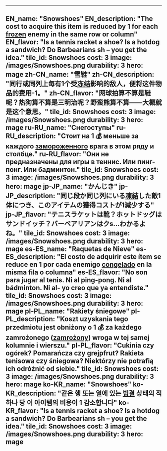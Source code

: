 ---

EN_name: "Snowshoes"
EN_description: "The cost to acquire this item is reduced by 1 for each <u>frozen</u> enemy in the same row or column"
EN_flavor: "Is a tennis racket a shoe? Is a hotdog a sandwich? Do Barbearians sh – you get the idea."
tile_id: Snowshoes
cost: 3
image: /images/Snowshoes.png
durability: 3
hero: mage
zh-CN_name: "雪鞋"
zh-CN_description: "同行或同列上每有1个受<u>冻结</u>影响的敌人，便将这件物品的费用-1。"
zh-CN_flavor: "网球拍算不算是鞋呢？热狗算不算是三明治呢？野蛮熊算不算——大概就是这个意思。"
tile_id: Snowshoes
cost: 3
image: /images/Snowshoes.png
durability: 3
hero: mage
ru-RU_name: "Снегоступы"
ru-RU_description: "Стоит на 1 💰 меньше за каждого <u>замороженного</u> врага в этом ряду и столбце."
ru-RU_flavor: "Они не предназначены для игры в теннис. Или пинг-понг. Или бадминтон."
tile_id: Snowshoes
cost: 3
image: /images/Snowshoes.png
durability: 3
hero: mage
jp-JP_name: "かんじき"
jp-JP_description: "同じ段か同じ列にいる<u>凍結</u>した敵1体につき、このアイテムの獲得コストが1減少する"
jp-JP_flavor: "テニスラケットは靴？ホットドッグはサンドイッチ？バーベアリアンはクs…わかるよね。"
tile_id: Snowshoes
cost: 3
image: /images/Snowshoes.png
durability: 3
hero: mage
es-ES_name: "Raquetas de Nieve"
es-ES_description: "El costo de adquirir este ítem se reduce en 1 por cada enemigo <u>congelado</u> en la misma fila o columna"
es-ES_flavor: "No son para jugar al tenis. Ni al ping-pong. Ni al bádminton. Ni al- yo creo que ya entendiste."
tile_id: Snowshoes
cost: 3
image: /images/Snowshoes.png
durability: 3
hero: mage
pl-PL_name: "Rakiety śniegowe"
pl-PL_description: "Koszt uzyskania tego przedmiotu jest obniżony o 1 💰 za każdego zamrożonego (<u>zamrożony</u>) wroga w tej samej kolumnie i wierszu."
pl-PL_flavor: "Cukinia czy ogórek? Pomarańcza czy grejpfrut? Rakieta tenisowa czy śniegowa? Niektórzy nie potrafią ich odróżnić od siebie."
tile_id: Snowshoes
cost: 3
image: /images/Snowshoes.png
durability: 3
hero: mage
ko-KR_name: "Snowshoes"
ko-KR_description: "같은 행 또는 열에 있는 <u>빙결</u> 상태의 적 하나 당 이 아이템의 비용이 1 감소합니다"
ko-KR_flavor: "Is a tennis racket a shoe? Is a hotdog a sandwich? Do Barbearians sh – you get the idea."
tile_id: Snowshoes
cost: 3
image: /images/Snowshoes.png
durability: 3
hero: mage
---